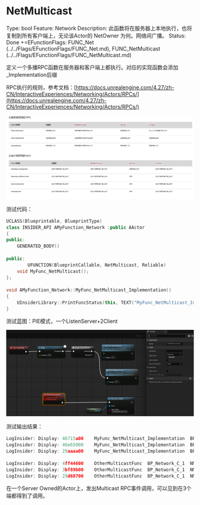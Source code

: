 # NetMulticast

Type: bool
Feature: Network
Description: 此函数将在服务器上本地执行，也将复制到所有客户端上，无论该Actor的 NetOwner 为何。网络间广播。
Status: Done
+=EFunctionFlags: FUNC_Net (../../Flags/EFunctionFlags/FUNC_Net.md), FUNC_NetMulticast (../../Flags/EFunctionFlags/FUNC_NetMulticast.md)

定义一个多播RPC函数在服务器和客户端上都执行。对应的实现函数会添加_Implementation后缀

RPC执行的规则，参考文档：[https://docs.unrealengine.com/4.27/zh-CN/InteractiveExperiences/Networking/Actors/RPCs/](https://docs.unrealengine.com/4.27/zh-CN/InteractiveExperiences/Networking/Actors/RPCs/)

![Untitled](Client/Untitled.png)

测试代码：

```cpp
UCLASS(Blueprintable, BlueprintType)
class INSIDER_API AMyFunction_Network :public AActor
{
public:
	GENERATED_BODY()

public:
		UFUNCTION(BlueprintCallable, NetMulticast, Reliable)
	void MyFunc_NetMulticast();
};

void AMyFunction_Network::MyFunc_NetMulticast_Implementation()
{
	UInsiderLibrary::PrintFuncStatus(this, TEXT("MyFunc_NetMulticast_Implementation"));
}
```

测试蓝图：PIE模式，一个ListenServer+2Client

![Untitled](NetMulticast/Untitled.png)

测试输出结果：

```cpp
LogInsider: Display: 46715a00    MyFunc_NetMulticast_Implementation  BP_Network_C_1  NM_ListenServer Local:ROLE_Authority    Remote:ROLE_SimulatedProxy
LogInsider: Display: 46e65000    MyFunc_NetMulticast_Implementation  BP_Network_C_1  NM_Client   Local:ROLE_SimulatedProxy   Remote:ROLE_Authority
LogInsider: Display: 29aaaa00    MyFunc_NetMulticast_Implementation  BP_Network_C_1  NM_Client   Local:ROLE_SimulatedProxy   Remote:ROLE_Authority

LogInsider: Display: 4ff44600    OtherMulticastFunc  BP_Network_C_1  NM_ListenServer Local:ROLE_Authority    Remote:ROLE_SimulatedProxy
LogInsider: Display: 3bf89b00    OtherMulticastFunc  BP_Network_C_1  NM_Client   Local:ROLE_SimulatedProxy   Remote:ROLE_Authority
LogInsider: Display: 29d68700    OtherMulticastFunc  BP_Network_C_1  NM_Client   Local:ROLE_SimulatedProxy   Remote:ROLE_Authority
```

在一个Server Owned的Actor上，发出Multicast RPC事件调用，可以见到在3个端都得到了调用。
